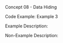 Concept 08 - Data Hiding

Code Example:
Example 3

Example Description:


Non-Example Description:


